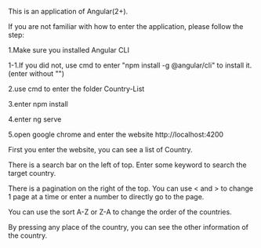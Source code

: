 This is an application of Angular(2+).

If you are not familiar with how to enter the application, please follow the step:

1.Make sure you installed Angular CLI

1-1.If you did not, use cmd to enter "npm install -g @angular/cli" to install it. (enter without "")

2.use cmd to enter the folder Country-List

3.enter npm install

4.enter ng serve

5.open google chrome and enter the website http://localhost:4200

First you enter the website, you can see a list of Country.

There is a search bar on the left of top. Enter some keyword to search the target country.

There is a pagination on the right of the top. You can use < and > to change 1 page at a time or enter a number to directly go to the page.

You can use the sort A-Z or Z-A to change the order of the countries.

By pressing any place of the country, you can see the other information of the country.
